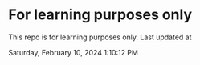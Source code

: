 # For learning purposes only
This repo is for learning purposes only.
Last updated at

Saturday, February 10, 2024 1:10:12 PM

